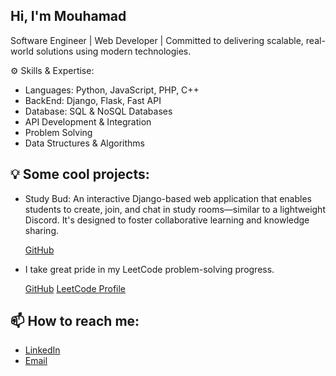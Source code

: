## Hi, I'm Mouhamad
Software Engineer | Web Developer | Committed to delivering scalable, real-world solutions using modern technologies.

⚙️ Skills & Expertise:

- Languages: Python, JavaScript, PHP, C++
- BackEnd: Django, Flask, Fast API
- Database: SQL & NoSQL Databases
- API Development & Integration
- Problem Solving
- Data Structures & Algorithms


## 💡 Some cool projects:
- Study Bud: An interactive Django-based web application that enables students to create, join, and chat in study rooms—similar to a lightweight Discord. It's designed to foster collaborative learning and knowledge sharing.
  
  [GitHub](https://github.com/MouhamadKa/Study-Bud)

- I take great pride in my LeetCode problem-solving progress.

  [GitHub](https://github.com/MouhamadKa/LeetCode-Problems) [LeetCode Profile](https://leetcode.com/u/Mouhamad-Kasem/)

## 📫 How to reach me:

- [LinkedIn](https://www.linkedin.com/in/mouhamad-kasem/)
- [Email](mailto:mouhamad.akasem@gmail.com)
